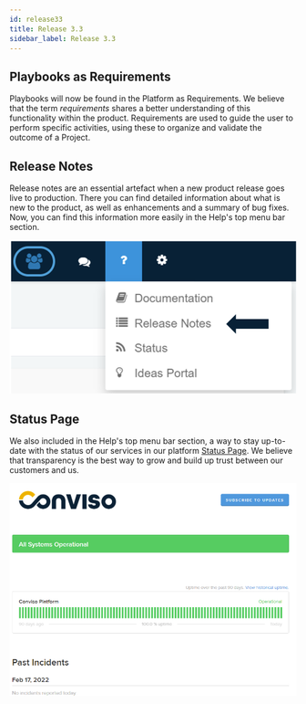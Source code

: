 ```yaml
---
id: release33
title: Release 3.3
sidebar_label: Release 3.3
---
```


## Playbooks as Requirements

Playbooks will now be found in the Platform as Requirements. We believe that the term _requirements_ shares a better understanding of this functionality within the product. Requirements are used to guide the user to perform specific activities, using these to organize and validate the outcome of a Project.

## Release Notes

Release notes are an essential artefact when a new product release goes live to production. There you can find detailed information about what is new to the product, as well as enhancements and a summary of bug fixes. Now, you can find this information more easily in the Help's top menu bar section.

<div style={{textAlign: 'center'}}>

![img](../../static/img/release33-img1.png)

</div>

## Status Page

We also included in the Help's top menu bar section, a way to stay up-to-date with the status of our services in our platform [Status Page](https://conviso.statuspage.io/). We believe that transparency is the best way to grow and build up trust between our customers and us.

<div style={{textAlign: 'center'}}>

![img](../../static/img/release33-img2.png)

</div>